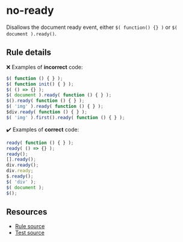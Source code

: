 # no-ready

Disallows the document ready event, either `$( function() {} )` or `$( document ).ready()`.

## Rule details

❌ Examples of **incorrect** code:
```js
$( function () { } );
$( function init() { } );
$( () => {} );
$( document ).ready( function () { } );
$().ready( function () { } );
$( 'img' ).ready( function () { } );
$div.ready( function () { } );
$( 'img' ).first().ready( function () { } );
```

✔️ Examples of **correct** code:
```js
ready( function () { } );
ready( () => {} );
ready();
[].ready();
div.ready();
div.ready;
$.ready();
$( 'div' );
$( document );
$();
```

## Resources

* [Rule source](/src/rules/no-ready.js)
* [Test source](/tests/rules/no-ready.js)
